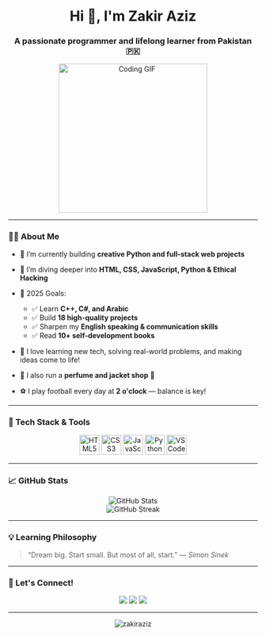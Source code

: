
<h1 align="center">Hi 👋, I'm Zakir Aziz</h1>
<h3 align="center">A passionate programmer and lifelong learner from Pakistan 🇵🇰</h3>

<p align="center">
  <img src="https://media.giphy.com/media/qgQUggAC3Pfv687qPC/giphy.gif" width="300" alt="Coding GIF" />
</p>

---

### 🧑‍💻 About Me

- 🔭 I’m currently building **creative Python and full-stack web projects**
- 🌱 I’m diving deeper into **HTML, CSS, JavaScript, Python & Ethical Hacking**
- 🎯 2025 Goals:
  - ✅ Learn **C++, C#, and Arabic**
  - ✅ Build **18 high-quality projects**
  - ✅ Sharpen my **English speaking & communication skills**
  - ✅ Read **10+ self-development books**

- 🧠 I love learning new tech, solving real-world problems, and making ideas come to life!
- 🏪 I also run a **perfume and jacket shop** 💼
- ⚽ I play football every day at **2 o'clock** — balance is key!

---

### 🚀 Tech Stack & Tools

<p align="center">
  <img src="https://cdn.jsdelivr.net/gh/devicons/devicon/icons/html5/html5-original.svg" width="40" alt="HTML5" />
  <img src="https://cdn.jsdelivr.net/gh/devicons/devicon/icons/css3/css3-original.svg" width="40" alt="CSS3" />
  <img src="https://cdn.jsdelivr.net/gh/devicons/devicon/icons/javascript/javascript-original.svg" width="40" alt="JavaScript" />
  <img src="https://cdn.jsdelivr.net/gh/devicons/devicon/icons/python/python-original.svg" width="40" alt="Python" />
  <img src="https://cdn.jsdelivr.net/gh/devicons/devicon/icons/vscode/vscode-original.svg" width="40" alt="VS Code" />
</p>

---

### 📈 GitHub Stats

<p align="center">
  <img src="https://github-readme-stats.vercel.app/api?username=zakiraziz&show_icons=true&theme=radical" alt="GitHub Stats" />
  <br/>
  <img src="https://github-readme-streak-stats.herokuapp.com/?user=zakiraziz&theme=radical" alt="GitHub Streak" />
</p>

---

### 💡 Learning Philosophy

> “Dream big. Start small. But most of all, start.” — *Simon Sinek*

---

### 🔗 Let's Connect!

<p align="center">
  <a href="https://github.com/zakiraziz" target="_blank"><img src="https://img.shields.io/badge/GitHub-zakiraziz-181717?style=for-the-badge&logo=github" /></a>
  <a href="#" target="_blank"><img src="https://img.shields.io/badge/Instagram-@yourusername-E4405F?style=for-the-badge&logo=instagram&logoColor=white" /></a>
  <a href="#" target="_blank"><img src="https://img.shields.io/badge/Facebook-@yourusername-1877F2?style=for-the-badge&logo=facebook&logoColor=white" /></a>
</p>

---

<p align="center">
  <img src="https://komarev.com/ghpvc/?username=zakiraziz&label=Profile%20views&color=0e75b6&style=flat" alt="zakiraziz" />
</p>
